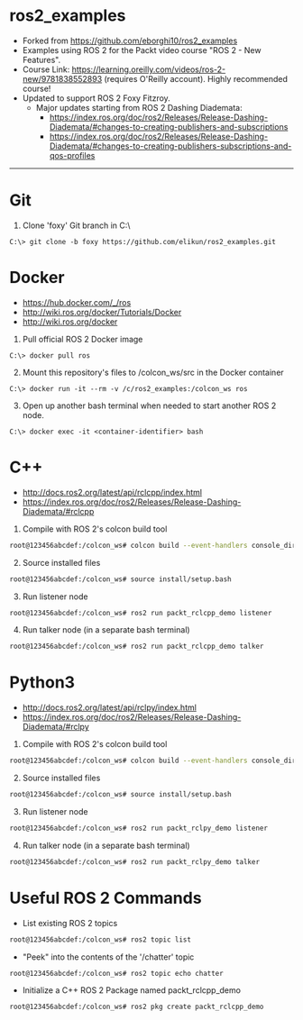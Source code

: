 # ros2_examples

- Forked from https://github.com/eborghi10/ros2_examples
- Examples using ROS 2 for the Packt video course "ROS 2 - New Features".
- Course Link: https://learning.oreilly.com/videos/ros-2-new/9781838552893 (requires O'Reilly account). Highly recommended course!
- Updated to support ROS 2 Foxy Fitzroy.
    - Major updates starting from ROS 2 Dashing Diademata:
        - https://index.ros.org/doc/ros2/Releases/Release-Dashing-Diademata/#changes-to-creating-publishers-and-subscriptions
        - https://index.ros.org/doc/ros2/Releases/Release-Dashing-Diademata/#changes-to-creating-publishers-subscriptions-and-qos-profiles

---

# Git

1. Clone 'foxy' Git branch in C:\
```console
C:\> git clone -b foxy https://github.com/elikun/ros2_examples.git
```

# Docker

- https://hub.docker.com/_/ros
- http://wiki.ros.org/docker/Tutorials/Docker
- http://wiki.ros.org/docker

1. Pull official ROS 2 Docker image
```console
C:\> docker pull ros
```

2. Mount this repository's files to /colcon_ws/src in the Docker container
```console
C:\> docker run -it --rm -v /c/ros2_examples:/colcon_ws ros
```

3. Open up another bash terminal when needed to start another ROS 2 node.
```console
C:\> docker exec -it <container-identifier> bash
```

# C++

- http://docs.ros2.org/latest/api/rclcpp/index.html
- https://index.ros.org/doc/ros2/Releases/Release-Dashing-Diademata/#rclcpp

1. Compile with ROS 2's colcon build tool
```bash
root@123456abcdef:/colcon_ws# colcon build --event-handlers console_direct+
```

2. Source installed files
```bash
root@123456abcdef:/colcon_ws# source install/setup.bash
```

3. Run listener node
```bash
root@123456abcdef:/colcon_ws# ros2 run packt_rclcpp_demo listener
```

4. Run talker node (in a separate bash terminal)
```bash
root@123456abcdef:/colcon_ws# ros2 run packt_rclcpp_demo talker
```

# Python3

- http://docs.ros2.org/latest/api/rclpy/index.html
- https://index.ros.org/doc/ros2/Releases/Release-Dashing-Diademata/#rclpy

1. Compile with ROS 2's colcon build tool
```bash
root@123456abcdef:/colcon_ws# colcon build --event-handlers console_direct+
```

2. Source installed files
```bash
root@123456abcdef:/colcon_ws# source install/setup.bash
```

3. Run listener node
```bash
root@123456abcdef:/colcon_ws# ros2 run packt_rclpy_demo listener
```

4. Run talker node (in a separate bash terminal)
```bash
root@123456abcdef:/colcon_ws# ros2 run packt_rclpy_demo talker
```

# Useful ROS 2 Commands

- List existing ROS 2 topics
```bash
root@123456abcdef:/colcon_ws# ros2 topic list
```

- "Peek" into the contents of the '/chatter' topic
```bash
root@123456abcdef:/colcon_ws# ros2 topic echo chatter
```

- Initialize a C++ ROS 2 Package named packt_rclcpp_demo
```bash
root@123456abcdef:/colcon_ws# ros2 pkg create packt_rclcpp_demo
```

